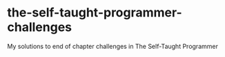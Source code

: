 # the-self-taught-programmer-challenges
My solutions to end of chapter challenges in The Self-Taught Programmer
